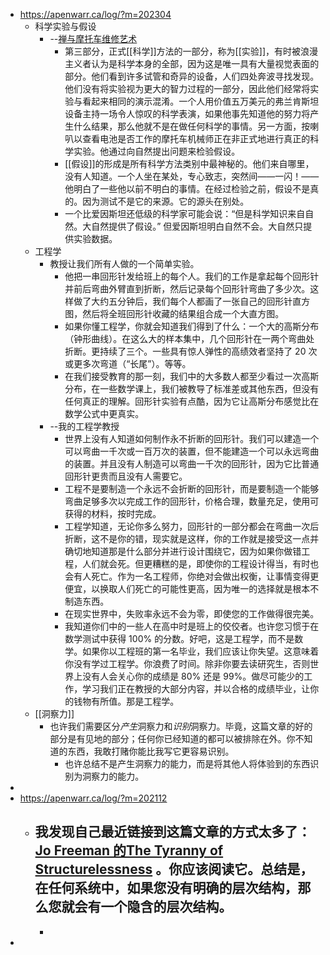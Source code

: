 - https://apenwarr.ca/log/?m=202304
	- 科学实验与假设
		- --[禅与摩托车维修艺术](https://www.amazon.com/Zen-Art-Motorcycle-Maintenance-Inquiry/dp/0060589469)
			- 第三部分，正式[[科学]]方法的一部分，称为[[实验]]，有时被浪漫主义者认为是科学本身的全部，因为这是唯一具有大量视觉表面的部分。他们看到许多试管和奇异的设备，人们四处奔波寻找发现。他们没有将实验视为更大的智力过程的一部分，因此他们经常将实验与看起来相同的演示混淆。一个人用价值五万美元的弗兰肯斯坦设备主持一场令人惊叹的科学表演，如果他事先知道他的努力将产生什么结果，那么他就不是在做任何科学的事情。另一方面，按喇叭以查看电池是否工作的摩托车机械师正在非正式地进行真正的科学实验。他通过向自然提出问题来检验假设。
			- [[假设]]的形成是所有科学方法类别中最神秘的。他们来自哪里，没有人知道。一个人坐在某处，专心致志，突然间——一闪！——他明白了一些他以前不明白的事情。在经过检验之前，假设不是真的。因为测试不是它的来源。它的源头在别处。
			- 一个比爱因斯坦还低级的科学家可能会说：“但是科学知识来自自然。大自然提供了假设。” 但爱因斯坦明白自然不会。大自然只提供实验数据。
	- 工程学
		- 教授让我们所有人做的一个简单实验。
			- 他把一串回形针发给班上的每个人。我们的工作是拿起每个回形针并前后弯曲外臂直到折断，然后记录每个回形针弯曲了多少次。这样做了大约五分钟后，我们每个人都画了一张自己的回形针直方图，然后将全班回形针收藏的结果组合成一个大直方图。
			- 如果你懂工程学，你就会知道我们得到了什么：一个大的高斯分布（钟形曲线）。在这么大的样本集中，几个回形针在一两个弯曲处折断。更持续了三个。一些具有惊人弹性的高绩效者坚持了 20 次或更多次弯道（“长尾”）。等等。
			- 在我们接受教育的那一刻，我们中的大多数人都至少看过一次高斯分布，在一些数学课上，我们被教导了标准差或其他东西，但没有任何真正的理解。回形针实验有点酷，因为它让高斯分布感觉比在数学公式中更真实。
		- --我的工程学教授
			- 世界上没有人知道如何制作永不折断的回形针。我们可以建造一个可以弯曲一千次或一百万次的装置，但不能建造一个可以永远弯曲的装置。并且没有人制造可以弯曲一千次的回形针，因为它比普通回形针更贵而且没有人需要它。
			- 工程不是要制造一个永远不会折断的回形针，而是要制造一个能够弯曲足够多次以完成工作的回形针，价格合理，数量充足，使用可获得的材料，按时完成。
			- 工程学知道，无论你多么努力，回形针的一部分都会在弯曲一次后折断，这不是你的错，现实就是这样，你的工作就是接受这一点并确切地知道那是什么部分并进行设计围绕它，因为如果你做错工程，人们就会死。但更糟糕的是，即使你的工程设计得当，有时也会有人死亡。作为一名工程师，你绝对会做出权衡，让事情变得更便宜，以换取人们死亡的可能性更高，因为唯一的选择就是根本不制造东西。
			- 在现实世界中，失败率永远不会为零，即使您的工作做得很完美。
			- 我知道你们中的一些人在高中时是班上的佼佼者。也许您习惯于在数学测试中获得 100% 的分数。好吧，这是工程学，而不是数学。如果你以工程班的第一名毕业，我们应该让你失望。这意味着你没有学过工程学。你浪费了时间。除非你要去读研究生，否则世界上没有人会关心你的成绩是 80% 还是 99%。做尽可能少的工作，学习我们正在教授的大部分内容，并以合格的成绩毕业，让你的钱物有所值。那是工程学。
	- [[洞察力]]
		- 也许我们需要区分*产生*洞察力和*识别*洞察力。毕竟，这篇文章的好的部分是有见地的部分；任何你已经知道的都可以被排除在外。你不知道的东西，我敢打赌你能比我写它更容易识别。
			- 也许总结不是产生洞察力的能力，而是将其他人将体验到的东西识别为洞察力的能力。
-
- https://apenwarr.ca/log/?m=202112
	- 我发现自己最近链接到这篇文章的方式太多了：[Jo Freeman 的The Tyranny of Structurelessness]((https://www.jofreeman.com/joreen/tyranny.htm)) 。你应该阅读它。总结是，在任何系统中，如果您没有明确的层次结构，那么您就会有一个隐含的层次结构。
		-
		-
-